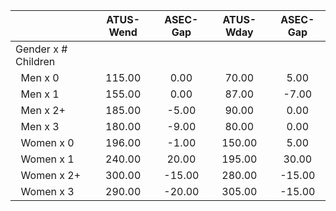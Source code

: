 
|                      |    ATUS-Wend |     ASEC-Gap |    ATUS-Wday |     ASEC-Gap |
| -------------------- | :----------: | :----------: | :----------: | :----------: |
| Gender x # Children  |              |              |              |              |
| &nbsp;&nbsp;Men x 0  |       115.00 |         0.00 |        70.00 |         5.00 |
| &nbsp;&nbsp;Men x 1  |       155.00 |         0.00 |        87.00 |        -7.00 |
| &nbsp;&nbsp;Men x 2+ |       185.00 |        -5.00 |        90.00 |         0.00 |
| &nbsp;&nbsp;Men x 3  |       180.00 |        -9.00 |        80.00 |         0.00 |
| &nbsp;&nbsp;Women x 0 |       196.00 |        -1.00 |       150.00 |         5.00 |
| &nbsp;&nbsp;Women x 1 |       240.00 |        20.00 |       195.00 |        30.00 |
| &nbsp;&nbsp;Women x 2+ |       300.00 |       -15.00 |       280.00 |       -15.00 |
| &nbsp;&nbsp;Women x 3 |       290.00 |       -20.00 |       305.00 |       -15.00 |

